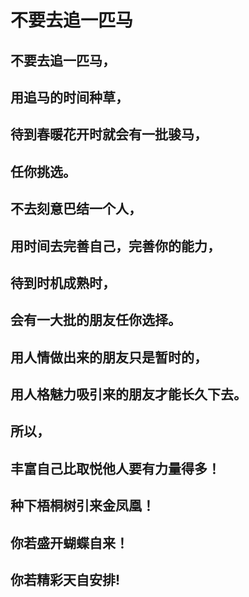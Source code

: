 # 不要去追一匹马
## 不要去追一匹马，
## 用追马的时间种草，
## 待到春暖花开时就会有一批骏马，
## 任你挑选。
## 不去刻意巴结一个人，
## 用时间去完善自己，完善你的能力，
## 待到时机成熟时，
## 会有一大批的朋友任你选择。
## 用人情做出来的朋友只是暂时的，
## 用人格魅力吸引来的朋友才能长久下去。
## 所以，
## 丰富自己比取悦他人要有力量得多！
## 种下梧桐树引来金凤凰！
## 你若盛开蝴蝶自来！
## 你若精彩天自安排!
